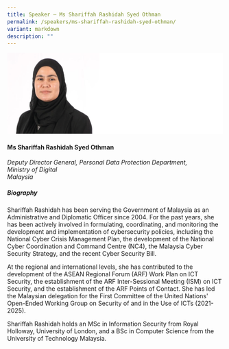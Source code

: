 ```yaml
---
title: Speaker – Ms Shariffah Rashidah Syed Othman
permalink: /speakers/ms-shariffah-rashidah-syed-othman/
variant: markdown
description: ""
---
```

![](/images/2025%20speakers/Shariffah_Rashidah_2.png)
#### **Ms Shariffah Rashidah Syed Othman**

*Deputy Director General, Personal Data Protection Department, <br>Ministry of Digital<br>Malaysia*

##### **Biography**
Shariffah Rashidah has been serving the Government of Malaysia as an Administrative and Diplomatic Officer since 2004. For the past years, she has been actively involved in formulating, coordinating, and monitoring the development and implementation of cybersecurity policies, including the National Cyber Crisis Management Plan, the development of the National Cyber Coordination and Command Centre (NC4), the Malaysia Cyber Security Strategy, and the recent Cyber Security Bill.

At the regional and international levels, she has contributed to the development of the ASEAN Regional Forum (ARF) Work Plan on ICT Security, the establishment of the ARF Inter-Sessional Meeting (ISM) on ICT Security,
and the establishment of the ARF Points of Contact. She has led the Malaysian delegation for the First Committee of the United Nations' Open-Ended Working Group on Security of and in the Use of ICTs (2021-2025).

Shariffah Rashidah holds an MSc in Information Security from Royal Holloway, University of London, and a BSc in Computer Science from the University of Technology Malaysia.